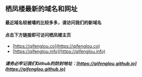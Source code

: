 ## 栖凤楼最新的域名和网址



#### 最近域名较被墙的比较多多，请访问我们的新域名
#### 点击下方链接即可访问栖凤楼主页


* [https://qifenglou.co](https://qifenglou.co)
* [https://qifenglou.info](https://qifenglou.info)


##### 请务必牢记我们Github的防封地址：[https://qifenglou.github.io](https://qifenglou.github.io)
